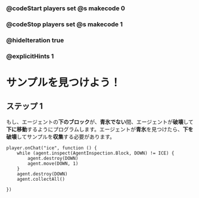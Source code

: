 ### @codeStart players set @s makecode 0
### @codeStop players set @s makecode 1

### @hideIteration true 
### @explicitHints 1


# サンプルを見つけよう！

## ステップ 1
もし、エージェントの**下のブロック**が、**青氷でない**間、エージェントが**破壊**して**下に移動**するようにプログラムします。エージェントが**青氷**を見つけたら、**下を破壊**してサンプルを**収集**する必要があります。 

```ghost 
player.onChat("ice", function () {
    while (agent.inspect(AgentInspection.Block, DOWN) != ICE) {
        agent.destroy(DOWN)
        agent.move(DOWN, 1)
    }
    agent.destroy(DOWN)
    agent.collectAll()
    
})
```

